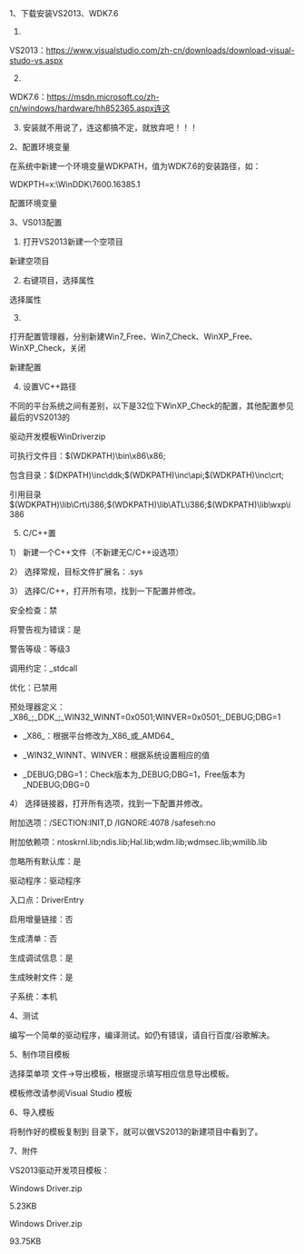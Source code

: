 1、下载安装VS2013、WDK7.6

1.

VS2013：https://www.visualstudio.com/zh-cn/downloads/download-visual-studo-vs.aspx

2.

WDK7.6：https://msdn.microsoft.co/zh-cn/windows/hardware/hh852365.aspx连这

3. 安装就不用说了，连这都搞不定，就放弃吧！！！

2、配置环境变量

在系统中新建一个环境变量WDKPATH，值为WDK7.6的安装路径，如：

WDKPTH=x:\\WinDDK\\7600.16385.1

配置环境变量

3、VS013配置

1. 打开VS2013新建一个空项目



新建空项目

2. 右键项目，选择属性



选择属性

3.

打开配置管理器，分别新建Win7_Free、Win7_Check、WinXP_Free、WinXP_Check，关闭



新建配置

4. 设置VC++路径

不同的平台系统之间有差别，以下是32位下WinXP_Check的配置，其他配置参见最后的VS2013的

驱动开发模板WinDriverzip

可执行文件目：\$(WDKPATH)\\bin\\x86\\x86;

包含目录：\$(DKPATH)\\inc\\ddk;\$(WDKPATH)\\inc\\api;\$(WDKPATH)\\inc\\crt;

引用目录\$(WDKPATH)\\lib\\Crt\\i386;\$(WDKPATH)\\lib\\ATL\\i386;\$(WDKPATH)\\lib\\wxp\\i386

5. C/C++置

1） 新建一个C++文件（不新建无C/C++设选项）

2） 选择常规，目标文件扩展名：.sys

3） 选择C/C++，打开所有项，找到一下配置并修改。

安全检查：禁

将警告视为错误：是

警告等级：等级3

调用约定：\_stdcall

优化：已禁用

预处理器定义：\_X86\_;\_DDK\_;\_WIN32_WINNT=0x0501;WINVER=0x0501;\_DEBUG;DBG=1

- \_X86\_：根据平台修改为_X86_或_AMD64\_

- \_WIN32_WINNT、WINVER：根据系统设置相应的值

- \_DEBUG;DBG=1：Check版本为_DEBUG;DBG=1，Free版本为_NDEBUG;DBG=0

4） 选择链接器，打开所有选项，找到一下配置并修改。

附加选项：/SECTION:INIT,D /IGNORE:4078 /safeseh:no



附加依赖项：ntoskrnl.lib;ndis.lib;Hal.lib;wdm.lib;wdmsec.lib;wmilib.lib

忽略所有默认库：是

驱动程序：驱动程序

入口点：DriverEntry

启用增量链接：否

生成清单：否

生成调试信息：是

生成映射文件：是

子系统：本机

4、测试

编写一个简单的驱动程序，编译测试。如仍有错误，请自行百度/谷歌解决。

5、制作项目模板

选择菜单项 文件-\>导出模板，根据提示填写相应信息导出模板。

模板修改请参阅Visual Studio 模板

6、导入模板

将制作好的模板复制到 目录下，就可以做VS2013的新建项目中看到了。

7、附件

VS2013驱动开发项目模板：

Windows Driver.zip

5.23KB

Windows Driver.zip

93.75KB

